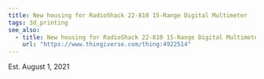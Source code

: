 ```yaml
---
title: New housing for RadioShack 22-810 15-Range Digital Multimeter
tags: 3d_printing
see_also:
  - title: New housing for RadioShack 22-810 15-Range Digital Multimeter on Thingiverse
    url: "https://www.thingiverse.com/thing:4922514"
---
```


Est. August 1, 2021
